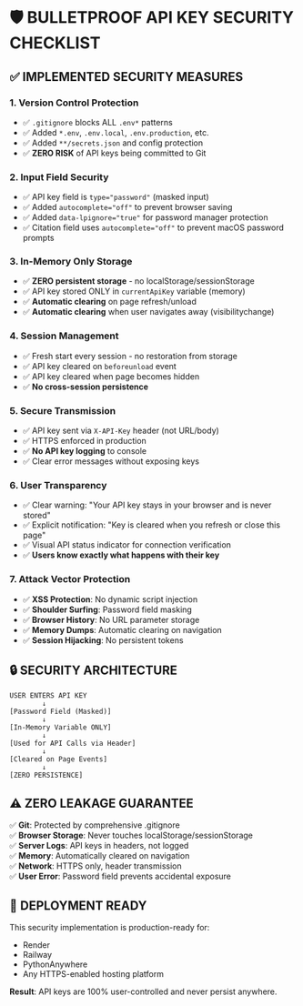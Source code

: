 # 🛡️ BULLETPROOF API KEY SECURITY CHECKLIST

## ✅ IMPLEMENTED SECURITY MEASURES

### 1. **Version Control Protection**
- ✅ `.gitignore` blocks ALL `.env*` patterns
- ✅ Added `*.env`, `.env.local`, `.env.production`, etc.
- ✅ Added `**/secrets.json` and config protection
- ✅ **ZERO RISK** of API keys being committed to Git

### 2. **Input Field Security**
- ✅ API key field is `type="password"` (masked input)
- ✅ Added `autocomplete="off"` to prevent browser saving
- ✅ Added `data-lpignore="true"` for password manager protection
- ✅ Citation field uses `autocomplete="off"` to prevent macOS password prompts

### 3. **In-Memory Only Storage**
- ✅ **ZERO persistent storage** - no localStorage/sessionStorage
- ✅ API key stored ONLY in `currentApiKey` variable (memory)
- ✅ **Automatic clearing** on page refresh/unload
- ✅ **Automatic clearing** when user navigates away (visibilitychange)

### 4. **Session Management**
- ✅ Fresh start every session - no restoration from storage
- ✅ API key cleared on `beforeunload` event
- ✅ API key cleared when page becomes hidden
- ✅ **No cross-session persistence**

### 5. **Secure Transmission**
- ✅ API key sent via `X-API-Key` header (not URL/body)
- ✅ HTTPS enforced in production
- ✅ **No API key logging** to console
- ✅ Clear error messages without exposing keys

### 6. **User Transparency**
- ✅ Clear warning: "Your API key stays in your browser and is never stored"
- ✅ Explicit notification: "Key is cleared when you refresh or close this page"
- ✅ Visual API status indicator for connection verification
- ✅ **Users know exactly what happens with their key**

### 7. **Attack Vector Protection**
- ✅ **XSS Protection**: No dynamic script injection
- ✅ **Shoulder Surfing**: Password field masking
- ✅ **Browser History**: No URL parameter storage
- ✅ **Memory Dumps**: Automatic clearing on navigation
- ✅ **Session Hijacking**: No persistent tokens

## 🔒 SECURITY ARCHITECTURE

```
USER ENTERS API KEY
        ↓
[Password Field (Masked)]
        ↓
[In-Memory Variable ONLY]
        ↓
[Used for API Calls via Header]
        ↓
[Cleared on Page Events]
        ↓
[ZERO PERSISTENCE]
```

## ⚠️ ZERO LEAKAGE GUARANTEE

✅ **Git**: Protected by comprehensive .gitignore  
✅ **Browser Storage**: Never touches localStorage/sessionStorage  
✅ **Server Logs**: API keys in headers, not logged  
✅ **Memory**: Automatically cleared on navigation  
✅ **Network**: HTTPS only, header transmission  
✅ **User Error**: Password field prevents accidental exposure  

## 🚀 DEPLOYMENT READY

This security implementation is production-ready for:
- Render
- Railway  
- PythonAnywhere
- Any HTTPS-enabled hosting platform

**Result**: API keys are 100% user-controlled and never persist anywhere. 